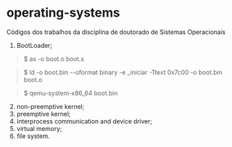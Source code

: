 # operating-systems
Códigos dos trabalhos da disciplina de doutorado de Sistemas Operacionais

1. BootLoader;

> $ as -o boot.o boot.s

> $ ld -o boot.bin --oformat binary -e _iniciar -Ttext 0x7c00 -o boot.bin boot.o

> $ qemu-system-x86_64 boot.bin


2. non-preemptive kernel;
3. preemptive kernel;
4. interprocess communication and device driver;
5. virtual memory;
6. file system.
